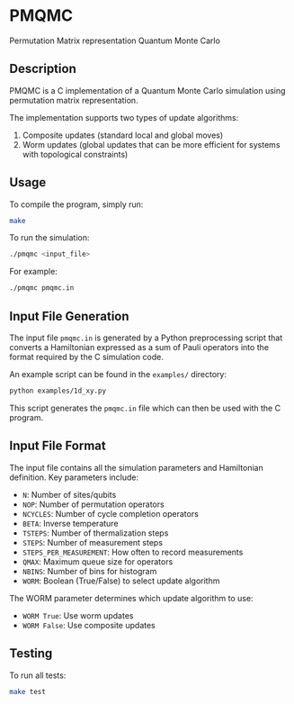 # PMQMC
Permutation Matrix representation Quantum Monte Carlo

## Description
PMQMC is a C implementation of a Quantum Monte Carlo simulation using permutation matrix representation. 

The implementation supports two types of update algorithms:
1. Composite updates (standard local and global moves)
2. Worm updates (global updates that can be more efficient for systems with topological constraints)

## Usage
To compile the program, simply run:
```bash
make
```

To run the simulation:
```bash
./pmqmc <input_file>
```

For example:
```bash
./pmqmc pmqmc.in
```

## Input File Generation
The input file `pmqmc.in` is generated by a Python preprocessing script that converts a Hamiltonian expressed as a sum of Pauli operators into the format required by the C simulation code.

An example script can be found in the `examples/` directory:
```bash
python examples/1d_xy.py
```

This script generates the `pmqmc.in` file which can then be used with the C program.

## Input File Format
The input file contains all the simulation parameters and Hamiltonian definition. Key parameters include:
- `N`: Number of sites/qubits
- `NOP`: Number of permutation operators
- `NCYCLES`: Number of cycle completion operators
- `BETA`: Inverse temperature
- `TSTEPS`: Number of thermalization steps
- `STEPS`: Number of measurement steps
- `STEPS_PER_MEASUREMENT`: How often to record measurements
- `QMAX`: Maximum queue size for operators
- `NBINS`: Number of bins for histogram
- `WORM`: Boolean (True/False) to select update algorithm

The WORM parameter determines which update algorithm to use:
- `WORM True`: Use worm updates
- `WORM False`: Use composite updates

## Testing
To run all tests:
```bash
make test
```

